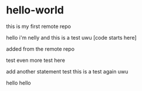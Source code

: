 # hello-world
this is my first remote repo

hello i'm nelly and this is a test uwu
[code starts here]

added from the remote repo
 
 test
 even more test here

 add another statement test
 this is a test again uwu

 hello hello